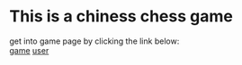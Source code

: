 # This is a chiness chess game
get into game page by clicking the link below:  
[game](https://demon-and-monster.github.io/site/game.html)
[user](https://demon-and-monster.github.io/site/user.html)
